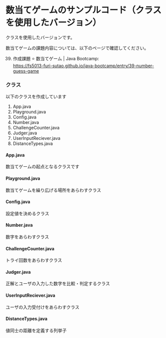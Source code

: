 # 数当てゲームのサンプルコード（クラスを使用したバージョン）

クラスを使用したバージョンです。

数当てゲームの課題内容については、以下のページで確認してください。

39. 作成課題 ⭐ 数当てゲーム | Java Bootcamp:  
https://fs5013-furi-sutao.github.io/java-bootcamp/entry/39-number-guess-game

### クラス

以下のクラスを作成しています

1. App.java
2. Playground.java
3. Config.java
4. Number.java
5. ChallengeCounter.java
6. Judger.java
7. UserInputReciever.java
8. DistanceTypes.java

#### App.java

数当てゲームの起点となるクラスです

#### Playground.java

数当てゲームを繰り広げる場所をあらわすクラス

#### Config.java

設定値を決めるクラス

#### Number.java

数字をあらわすクラス

#### ChallengeCounter.java

トライ回数をあらわすクラス

#### Judger.java

正解とユーザの入力した数字を比較・判定するクラス

#### UserInputReciever.java

ユーザの入力受付けをあらわすクラス

#### DistanceTypes.java

値同士の距離を定義する列挙子
